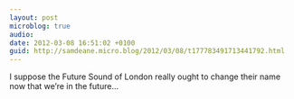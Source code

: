 ```yaml
---
layout: post
microblog: true
audio: 
date: 2012-03-08 16:51:02 +0100
guid: http://samdeane.micro.blog/2012/03/08/t177783491713441792.html
---
```

I suppose the Future Sound of London really ought to change their name now that we’re in the future...
